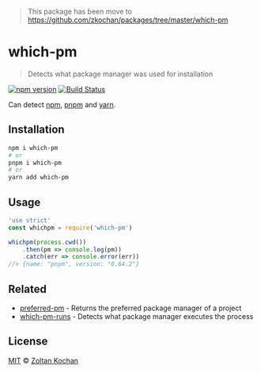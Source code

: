 > This package has been move to https://github.com/zkochan/packages/tree/master/which-pm

# which-pm

> Detects what package manager was used for installation

[![npm version](https://img.shields.io/npm/v/which-pm.svg)](https://www.npmjs.com/package/which-pm) [![Build Status](https://img.shields.io/travis/zkochan/which-pm/master.svg)](https://travis-ci.org/zkochan/which-pm)

Can detect [npm](https://github.com/npm/cli), [pnpm](https://github.com/pnpm/pnpm) and [yarn](https://github.com/yarnpkg/yarn).

## Installation

```bash
npm i which-pm
# or
pnpm i which-pm
# or
yarn add which-pm
```

## Usage

```js
'use strict'
const whichpm = require('which-pm')

whichpm(process.cwd())
    .then(pm => console.log(pm))
    .catch(err => console.error(err))
//> {name: "pnpm", version: "0.64.2"}
```

## Related

* [preferred-pm](https://github.com/zkochan/preferred-pm) - Returns the preferred package manager of a project
* [which-pm-runs](https://github.com/zkochan/which-pm-runs) - Detects what package manager executes the process

## License

[MIT](LICENSE) © [Zoltan Kochan](https://kochan.io)
